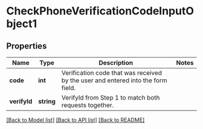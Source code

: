 # CheckPhoneVerificationCodeInputObject1

## Properties
Name | Type | Description | Notes
------------ | ------------- | ------------- | -------------
**code** | **int** | Verification code that was received by the user and entered into the form field. | 
**verifyId** | **string** | VerifyId from Step 1 to match both requests together. | 

[[Back to Model list]](../README.md#documentation-for-models) [[Back to API list]](../README.md#documentation-for-api-endpoints) [[Back to README]](../README.md)


